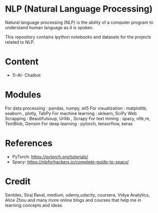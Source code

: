 # NLP (Natural Language Processing)

Natural language processing (NLP) is the ability of a computer program to understand human language as it is spoken.<br>

This repository contains Ipython notebooks and datasets for the projects related to NLP.

# Content

- 1)-AI- Chatbot

# Modules

For data processing : pandas, numpy, eli5
For visualization : matplotlib, seaborn , plotly, TabPy
For machine learning : sklearn, SciPy
Web Scrapping : Beautifulsoup, Urllib , Scrapy
For text mining : spacy, nltk,re, TextBlob, Gensim
For deep learning : pytorch, tensorflow, keras

# References

- PyTorch: https://pytorch.org/tutorials/
- Spacy: https://nlpforhackers.io/complete-guide-to-spacy/

# Credit

Sentdex, Siraj Raval, medium, udemy,udacity, coursera, Vidya Analytics, Alice Zhou and many more online blogs and courses that help me in learning concepts and ideas.
